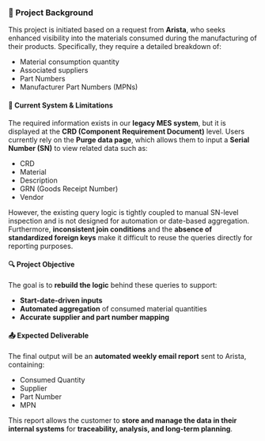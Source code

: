 ### 📘 Project Background

This project is initiated based on a request from **Arista**, who seeks enhanced visibility into the materials consumed during the manufacturing of their products. Specifically, they require a detailed breakdown of:

- Material consumption quantity  
- Associated suppliers  
- Part Numbers  
- Manufacturer Part Numbers (MPNs)

#### 📌 Current System & Limitations

The required information exists in our **legacy MES system**, but it is displayed at the **CRD (Component Requirement Document)** level. Users currently rely on the **Purge data page**, which allows them to input a **Serial Number (SN)** to view related data such as:

- CRD  
- Material  
- Description  
- GRN (Goods Receipt Number)  
- Vendor  

However, the existing query logic is tightly coupled to manual SN-level inspection and is not designed for automation or date-based aggregation. Furthermore, **inconsistent join conditions** and the **absence of standardized foreign keys** make it difficult to reuse the queries directly for reporting purposes.

#### 🔍 Project Objective

The goal is to **rebuild the logic** behind these queries to support:

- **Start-date-driven inputs**  
- **Automated aggregation** of consumed material quantities  
- **Accurate supplier and part number mapping**

#### 📤 Expected Deliverable

The final output will be an **automated weekly email report** sent to Arista, containing:

- Consumed Quantity  
- Supplier  
- Part Number  
- MPN  

This report allows the customer to **store and manage the data in their internal systems** for **traceability, analysis, and long-term planning**.
